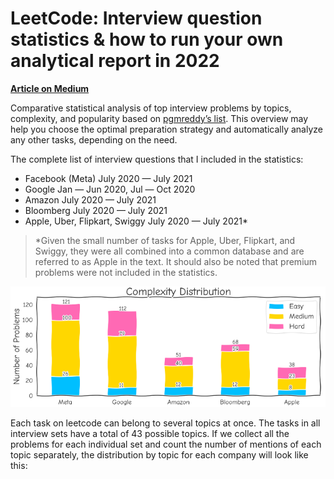 # LeetCode: Interview question statistics & how to run your own analytical report in 2022

**[Article on Medium](https://medium.com/@apetsiuk/leetcode-interview-question-statistics-how-to-run-your-own-analytical-report-in-2022-1b202ae48902)**

Comparative statistical analysis of top interview problems by topics, complexity, and popularity based on [pgmreddy’s list](https://leetcode.com/discuss/interview-question/1376426/facebook-interview-questions-july-2020-july-2021). This overview may help you choose the optimal preparation strategy and automatically analyze any other tasks, depending on the need.

The complete list of interview questions that I included in the statistics:
* Facebook (Meta) July 2020 — July 2021
* Google Jan — Jun 2020, Jul — Oct 2020
* Amazon July 2020 — July 2021
* Bloomberg July 2020 — July 2021
* Apple, Uber, Flipkart, Swiggy July 2020 — July 2021*

> *Given the small number of tasks for Apple, Uber, Flipkart, and Swiggy, they were all combined into a common database and are referred to as Apple in the text. It should also be noted that premium problems were not included in the statistics.

![overall complexity](images/overall_complexity.png)

Each task on leetcode can belong to several topics at once. The tasks in all interview sets have a total of 43 possible topics. If we collect all the problems for each individual set and count the number of mentions of each topic separately, the distribution by topic for each company will look like this:
